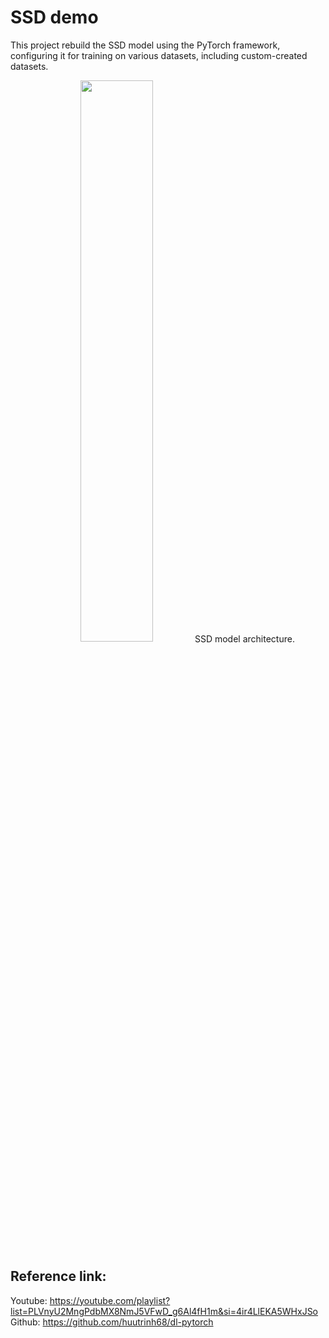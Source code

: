 # SSD demo
This project rebuild the SSD model using the PyTorch framework, configuring it for training on various datasets, including custom-created datasets.

<p align="center">
  <img src="2_object_detection/#08_SSDmodel.png" width=48%>
  SSD model architecture.
</p>

## Reference link:
Youtube: https://youtube.com/playlist?list=PLVnyU2MngPdbMX8NmJ5VFwD_g6Al4fH1m&si=4ir4LlEKA5WHxJSo
Github: https://github.com/huutrinh68/dl-pytorch
